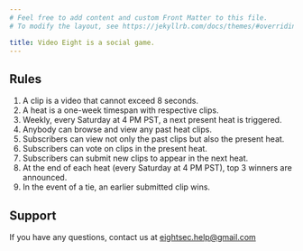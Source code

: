 ```yaml
---
# Feel free to add content and custom Front Matter to this file.
# To modify the layout, see https://jekyllrb.com/docs/themes/#overriding-theme-defaults

title: Video Eight is a social game.
---
```

<!-- https://www.markdownguide.org/basic-syntax -->
## Rules
1. A clip is a video that cannot exceed 8 seconds.
2. A heat is a one-week timespan with respective clips.
3. Weekly, every Saturday at 4 PM PST, a next present heat is triggered.
4. Anybody can browse and view any past heat clips.
5. Subscribers can view not only the past clips but also the present heat.
6. Subscribers can vote on clips in the present heat.
7. Subscribers can submit new clips to appear in the next heat.
8. At the end of each heat (every Saturday at 4 PM PST), top 3 winners are announced.
9. In the event of a tie, an earlier submitted clip wins.

## Support
If you have any questions, contact us at
<eightsec.help@gmail.com>
